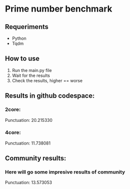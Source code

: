 # Prime number benchmark

## Requeriments
* Python
* Tqdm
## How to use
1. Run the main.py file
2. Wait for the results
3. Check the results, higher == worse

## Results in github codespace:
### 2core:
Punctuation: 20.215330
### 4core:
Punctuation: 11.738081
## Community results:
### Here will go some impresive results of community
Punctuation: 13.573053
